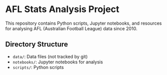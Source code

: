 # AFL Stats Analysis Project

This repository contains Python scripts, Jupyter notebooks, and resources for analysing AFL (Australian Football League) data since 2010.

## Directory Structure

- `data/`: Data files (not tracked by git)
- `notebooks/`: Jupyter notebooks for analysis
- `scripts/`: Python scripts